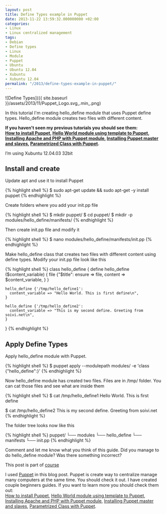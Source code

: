```yaml
---
layout: post
title: Define Types example in Puppet
date: 2013-11-22 13:59:32.000000000 +02:00
categories:
- Linux
- Linux centralized management
tags:
- Debian
- Define types
- Linux
- Module
- Puppet
- Ubuntu
- Ubuntu 12.04
- Xubuntu
- Xubuntu 12.04
permalink: "/2013/define-types-example-in-puppet/"
---
```

![Define Types]({{ site.baseurl }}/assets/2013/11/Puppet_Logo.svg_.min_.png)

In this tutorial I'm creating hello_define module that uses Puppet define types. Hello_define module creates two files with different content.

**If you haven't seen my previous tutorials you should see them:  
[How to install Puppet](/2013/how-to-install-puppet/), [Hello World module using template to Puppet](/2013/template-hello-world-module-to-puppet/),  
[Installing Apache and PHP with Puppet module](/2013/installing-apache-and-php-with-puppet-module/), [Installing Puppet master and slaves](/2013/installing-puppet-master-and-slaves/), [Parametrized Class with Puppet](/2013/parametrized-class-with-puppet/).**

I’m using Xubuntu 12.04.03 32bit

## Install and create

Update apt and use it to install Puppet

{% highlight shell %}
$ sudo apt-get update && sudo apt-get -y install puppet
{% endhighlight %}

Create folders where you add your init.pp file

{% highlight shell %}
$ mkdir puppet/
$ cd puppet/
$ mkdir -p modules/hello_define/manifests/
{% endhighlight %}

Then create init.pp file and modify it

{% highlight shell %}
$ nano modules/hello_define/manifests/init.pp
{% endhighlight %}

Make hello_define class that creates two files with different content using define types. Modify your init.pp file look like this

{% highlight shell %}
class hello_define {
    define hello_define ($content_variable) {
      file {"$title":
        ensure  => file,
        content => $content_variable,
      }
    }

    hello_define {'/tmp/hello_define1':
      content_variable => "Hello World. This is first define\n",
    }

    hello_define {'/tmp/hello_define2':
      content_variable => "This is my second define. Greeting from soivi.net\n",
    }
}
{% endhighlight %}

## Apply Define Types

Apply hello_define module with Puppet.

{% highlight shell %}
$ puppet apply --modulepath modules/ -e 'class {"hello_define":}'
{% endhighlight %}

Now hello_define module has created two files. Files are in /tmp/ folder. You can cat those files and see what are inside them

{% highlight shell %}
$ cat /tmp/hello_define1 
Hello World. This is first define

$ cat /tmp/hello_define2
This is my second define. Greeting from soivi.net
{% endhighlight %}

The folder tree looks now like this

{% highlight shell %}
puppet/
└── modules
    └── hello_define
        └── manifests
            └── init.pp
{% endhighlight %}

Comment and let me know what you think of this guide. Did you manage to do hello_define module? Was there something incorrect?

This post is part of [course](http://terokarvinen.com/2013/aikataulu-%E2%80%93-linuxin-keskitetty-hallinta-%E2%80%93-ict4tn011-4-syksylla-2013)

I used [Puppet](https://puppet.com/) in this blog post. Puppet is create way to centralize manage many computers at the same time. You should check it out. I have created couple beginners guides. If you want to learn more you should check them out:  
[How to install Puppet](/2013/how-to-install-puppet/), [Hello World module using template to Puppet](/2013/template-hello-world-module-to-puppet/),  
[Installing Apache and PHP with Puppet module](/2013/installing-apache-and-php-with-puppet-module/), [Installing Puppet master and slaves](/2013/installing-puppet-master-and-slaves/), [Parametrized Class with Puppet](/2013/parametrized-class-with-puppet/).